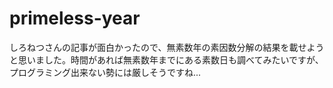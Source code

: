 # primeless-year

しろねつさんの記事が面白かったので、無素数年の素因数分解の結果を載せようと思いました。時間があれば無素数年までにある素数日も調べてみたいですが、プログラミング出来ない勢には厳しそうですね...

